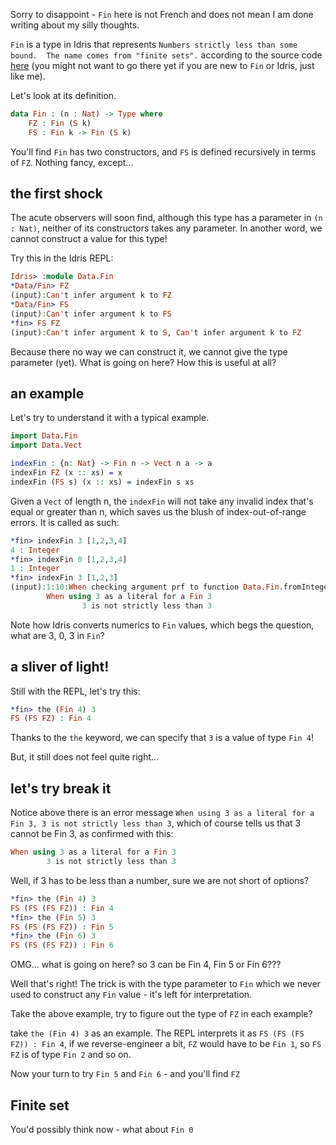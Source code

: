 Sorry to disappoint - `Fin` here is not French and does not mean I am done writing about my silly thoughts.

`Fin` is a type in Idris that represents
``Numbers strictly less than some bound.  The name comes from "finite sets".`` according to the source code [here](https://github.com/idris-lang/Idris-dev/blob/master/libs/base/Data/Fin.idr) (you might not want to go there yet if you are new to `Fin` or Idris, just like me).

Let's look at its definition.

```idris
data Fin : (n : Nat) -> Type where
    FZ : Fin (S k)
    FS : Fin k -> Fin (S k)
```

You'll find ``Fin`` has two constructors, and ``FS`` is defined recursively in terms of ``FZ``. Nothing fancy, except...

## the first shock
The acute observers will soon find, although this type has a parameter in ``(n : Nat)``, neither of its constructors takes any parameter. In another word, we cannot construct a value for this type!

Try this in the Idris REPL:

```Idris
Idris> :module Data.Fin
*Data/Fin> FZ
(input):Can't infer argument k to FZ
*Data/Fin> FS
(input):Can't infer argument k to FS
*fin> FS FZ
(input):Can't infer argument k to S, Can't infer argument k to FZ
```

Because there no way we can construct it, we cannot give the type parameter (yet). What is going on here? How this is useful at all?

## an example

Let's try to understand it with a typical example.

```Idris
import Data.Fin
import Data.Vect

indexFin : {n: Nat} -> Fin n -> Vect n a -> a
indexFin FZ (x :: xs) = x
indexFin (FS s) (x :: xs) = indexFin s xs
```

Given a ``Vect`` of length n, the ``indexFin`` will not take any invalid index that's equal or greater than n, which saves us the blush of index-out-of-range errors. It is called as such:

```Idris
*fin> indexFin 3 [1,2,3,4]
4 : Integer
*fin> indexFin 0 [1,2,3,4]
1 : Integer
*fin> indexFin 3 [1,2,3]
(input):1:10:When checking argument prf to function Data.Fin.fromInteger:
        When using 3 as a literal for a Fin 3
                3 is not strictly less than 3
```

 Note how Idris converts numerics to ``Fin`` values, which begs the question, what are 3, 0, 3 in ``Fin``?

 ## a sliver of light!

 Still with the REPL, let's try this:
```Idris
*fin> the (Fin 4) 3
FS (FS FZ) : Fin 4
```

Thanks to the ``the`` keyword, we can specify that ``3`` is a value of type ``Fin 4``!

But, it still does not feel quite right...

## let's try break it

Notice above there is an error message ``When using 3 as a literal for a Fin 3, 3 is not strictly less than 3``, which of course tells us that 3 cannot be Fin 3, as confirmed with this:

```Idris
When using 3 as a literal for a Fin 3
        3 is not strictly less than 3
```

Well, if 3 has to be less than a number, sure we are not short of options?

```idris
*fin> the (Fin 4) 3
FS (FS (FS FZ)) : Fin 4
*fin> the (Fin 5) 3
FS (FS (FS FZ)) : Fin 5
*fin> the (Fin 6) 3
FS (FS (FS FZ)) : Fin 6
```

OMG... what is going on here? so 3 can be Fin 4, Fin 5 or Fin 6???

Well that's right! The trick is with the type parameter to ``Fin`` which we never used to construct any ``Fin`` value - it's left for interpretation.

Take the above example, try to figure out the type of ``FZ`` in each example?

take ``the (Fin 4) 3`` as an example. The REPL interprets it as ```FS (FS (FS FZ)) : Fin 4```, if we reverse-engineer a bit, ``FZ`` would have to be ``Fin 1``, so ``FS FZ`` is of type ``Fin 2`` and so on.

Now your turn to try ``Fin 5`` and ``Fin 6`` - and you'll find ``FZ`` 

## Finite set

You'd possibly think now - what about ``Fin 0``
